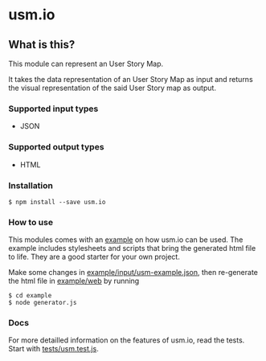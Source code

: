 # usm.io

## What is this?
This module can represent an User Story Map.

It takes the data representation of an User Story Map as input and returns the visual representation of the said User Story map as output.

### Supported input types
* JSON

### Supported output types
* HTML

### Installation

    $ npm install --save usm.io

### How to use

This modules comes with an [example](example) on how usm.io can be used. The example includes stylesheets and scripts that bring the generated html file to life. They are a good starter for your own project.

Make some changes in [example/input/usm-example.json](example/input/usm-example.json), then re-generate the html file in [example/web](example/web) by running

    $ cd example
    $ node generator.js

### Docs

For more detailled information on the features of usm.io, read the tests. Start with [tests/usm.test.js](tests/usm.test.js).
